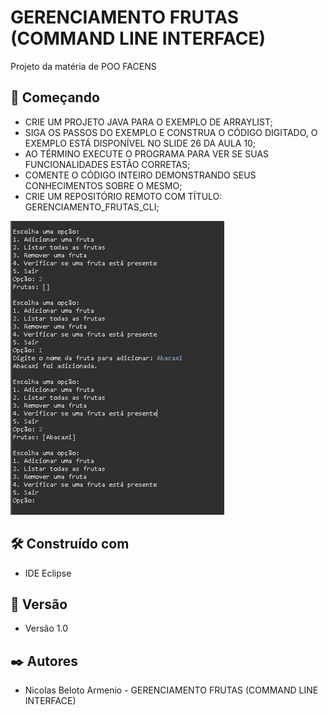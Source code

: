 # GERENCIAMENTO FRUTAS (COMMAND LINE INTERFACE)

Projeto da matéria de POO FACENS

## 🚀 Começando

* CRIE UM PROJETO JAVA PARA O EXEMPLO DE ARRAYLIST;
* SIGA OS PASSOS DO EXEMPLO E CONSTRUA O CÓDIGO DIGITADO, O EXEMPLO ESTÁ DISPONÍVEL NO SLIDE 26 DA AULA 10;
* AO TÉRMINO EXECUTE O PROGRAMA PARA VER SE SUAS FUNCIONALIDADES ESTÃO CORRETAS;
* COMENTE O CÓDIGO INTEIRO DEMONSTRANDO SEUS CONHECIMENTOS SOBRE O MESMO;
* CRIE UM REPOSITÓRIO REMOTO COM TÍTULO: GERENCIAMENTO_FRUTAS_CLI;

![Print](assets/Print.png)


## 🛠️ Construído com

* IDE Eclipse

## 📌 Versão

* Versão 1.0


## ✒️ Autores

* Nicolas Beloto Armenio - GERENCIAMENTO FRUTAS (COMMAND LINE INTERFACE)
